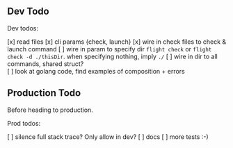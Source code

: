 ## Dev Todo

Dev todos:

[x] read files
[x] cli params {check, launch}
[x] wire in check files to check & launch command
[ ] wire in param to specify dir `flight check` or `flight check -d ./thisDir`.
    when specifying nothing, imply `./`
[ ] wire in dir to all commands, shared struct?    
[ ] look at golang code, find examples of composition + errors


## Production Todo

Before heading to production.

Prod todos:

[ ] silence full stack trace? Only allow in dev?
[ ] docs
[ ] more tests :-)
